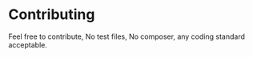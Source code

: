 # Contributing

Feel free to contribute, No test files, No composer, any coding standard acceptable.
